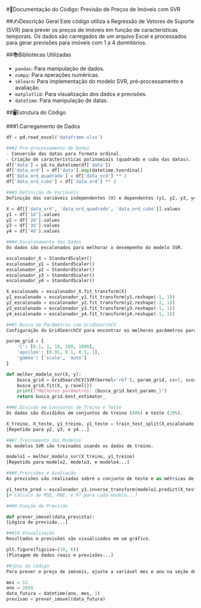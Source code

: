 #📄Documentação do Código: Previsão de Preços de Imóveis com SVR

##✍Descrição Geral
Este código utiliza a Regressão de Vetores de Suporte (SVR) para prever os preços de imóveis em função de características temporais. Os dados são carregados de um arquivo Excel e processados para gerar previsões para imóveis com 1 a 4 dormitórios.

##📚Bibliotecas Utilizadas
- `pandas`: Para manipulação de dados.
- `numpy`: Para operações numéricas.
- `sklearn`: Para implementação do modelo SVR, pré-processamento e avaliação.
- `matplotlib`: Para visualização dos dados e previsões.
- `datetime`: Para manipulação de datas.

##🖥️Estrutura do Código

###1.Carregamento de Dados
```python
df = pd.read_excel('dataframe.xlsx')

###2.Pré-processamento de Dados
- Conversão das datas para formato ordinal.
- Criação de características polinomiais (quadrado e cubo das datas).
df['data'] = pd.to_datetime(df['data'])
df['data_ord'] = df['data'].map(datetime.toordinal)
df['data_ord_quadrado'] = df['data_ord'] ** 2
df['data_ord_cubo'] = df['data_ord'] ** 3

###3.Definição de Variáveis
Definição das variáveis independentes (X) e dependentes (y1, y2, y3, y4).

X = df[['data_ord', 'data_ord_quadrado', 'data_ord_cubo']].values
y1 = df['1d'].values
y2 = df['2d'].values
y3 = df['3d'].values
y4 = df['4d'].values

###4.Escalonamento dos Dados
Os dados são escalonados para melhorar o desempenho do modelo SVR.

escalonador_X = StandardScaler()
escalonador_y1 = StandardScaler()
escalonador_y2 = StandardScaler()
escalonador_y3 = StandardScaler()
escalonador_y4 = StandardScaler()

X_escalonado = escalonador_X.fit_transform(X)
y1_escalonado = escalonador_y1.fit_transform(y1.reshape(-1, 1))
y2_escalonado = escalonador_y2.fit_transform(y2.reshape(-1, 1))
y3_escalonado = escalonador_y3.fit_transform(y3.reshape(-1, 1))
y4_escalonado = escalonador_y4.fit_transform(y4.reshape(-1, 1))

###5.Busca de Parâmetros com GridSearchCV
Configuração do GridSearchCV para encontrar os melhores parâmetros para o modelo SVR.

param_grid = {
    'C': [0.1, 1, 10, 100, 1000],
    'epsilon': [0.01, 0.1, 0.5, 1],
    'gamma': ['scale', 'auto']
}

def melhor_modelo_svr(X, y):
    busca_grid = GridSearchCV(SVR(kernel='rbf'), param_grid, cv=5, scoring='neg_mean_squared_error')
    busca_grid.fit(X, y.ravel())
    print(f"Melhores parâmetros: {busca_grid.best_params_}")
    return busca_grid.best_estimator_

###6.Divisão em Conjuntos de Treino e Teste
Os dados são divididos em conjuntos de treino (80%) e teste (20%).

X_treino, X_teste, y1_treino, y1_teste = train_test_split(X_escalonado, y1_escalonado, test_size=0.2, random_state=42)
[Repetido para y2, y3, e y4...]

###7.Treinamento dos Modelos
Os modelos SVR são treinados usando os dados de treino.

modelo1 = melhor_modelo_svr(X_treino, y1_treino)
[Repetido para modelo2, modelo3, e modelo4...]

###8.Previsões e Avaliação
As previsões são realizadas sobre o conjunto de teste e as métricas de desempenho são calculadas.

y1_teste_pred = escalonador_y1.inverse_transform(modelo1.predict(X_teste).reshape(-1, 1))
[# Cálculo de MSE, MAE, e R² para cada modelo...]

###9.Função de Previsão

def prever_imovel(data_prevista):
[Lógica de previsão...]

###10.Visualização
Resultados e previsões são visualizados em um gráfico.

plt.figure(figsize=(10, 6))
[Plotagem de dados reais e previsões...]

##🔘Uso do código
Para prever o preço de imóveis, ajuste a variável mes e ano na seção de exemplo de uso da previsão e execute o código.

mes = 12
ano = 2024
data_futura = datetime(ano, mes, 1)
previsao = prever_imovel(data_futura)
